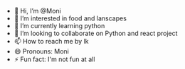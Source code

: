 - 👋 Hi, I’m @Moni 
- 👀 I’m interested in food and lanscapes 
- 🌱 I’m currently learning python
- 💞️ I’m looking to collaborate on Python and react project
- 📫 How to reach me by lk
- 😄 Pronouns: Moni
- ⚡ Fun fact: I'm not fun at all
<!---
MoniAdam/MoniAdam is a ✨ special ✨ repository because its `README.md` (this file) appears on your GitHub profile.
You can click the Preview link to take a look at your changes.
--->
